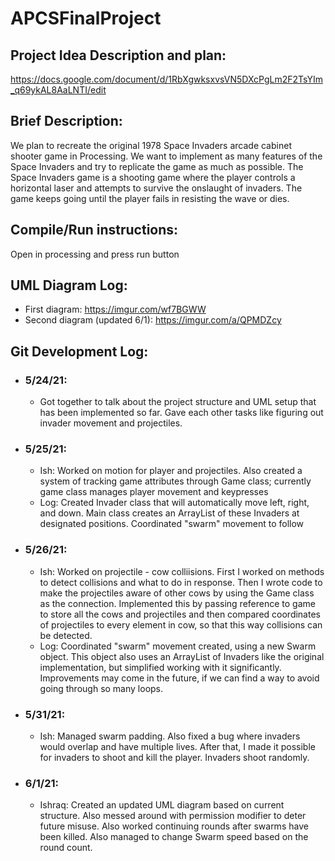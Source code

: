 # APCSFinalProject

## Project Idea Description and plan: 
https://docs.google.com/document/d/1RbXgwksxvsVN5DXcPgLm2F2TsYIm_q69ykAL8AaLNTI/edit 

## Brief Description:
We plan to recreate the original 1978 Space Invaders arcade cabinet shooter game in Processing. We want to implement as many features of the Space Invaders and try to replicate the game as much as possible. The Space Invaders game is a shooting game where the player controls a horizontal laser and attempts to survive the onslaught of invaders. The game keeps going until the player fails in resisting the wave or dies. 

## Compile/Run instructions: 
Open in processing and press run button

## UML Diagram Log:
* First diagram: https://imgur.com/wf7BGWW
* Second diagram (updated 6/1): https://imgur.com/a/QPMDZcy

## Git Development Log:
* ### 5/24/21:
  * Got together to talk about the project structure and UML setup that has been implemented so far. Gave each other tasks like figuring out invader movement and projectiles.

* ### 5/25/21:
  * Ish: Worked on motion for player and projectiles. Also created a system of tracking game attributes through Game class; currently game class manages player movement and keypresses
  * Log: Created Invader class that will automatically move left, right, and down. Main class creates an ArrayList of these Invaders at designated positions. Coordinated "swarm" movement to follow

* ### 5/26/21:
  * Ish: Worked on projectile - cow colliisions. First I worked on methods to detect collisions and what to do in response. Then I wrote code to make the projectiles aware of other cows by using the Game class as the connection. Implemented this by passing reference to game to store all the cows and projectiles and then compared coordinates of projectiles to every element in cow, so that this way collisions can be detected.
  * Log: Coordinated "swarm" movement created, using a new Swarm object. This object also uses an ArrayList of Invaders like the original implementation, but simplified working with it significantly. Improvements may come in the future, if we can find a way to avoid going through so many loops.

* ### 5/31/21:
  * Ish: Managed swarm padding. Also fixed a bug where invaders would overlap and have multiple lives. After that, I made it possible for invaders to shoot and kill the player. Invaders shoot randomly.

* ### 6/1/21:
  * Ishraq: Created an updated UML diagram based on current structure. Also messed around with permission modifier to deter future misuse. Also worked continuing rounds after swarms have been killed. Also managed to change Swarm speed based on the round count.